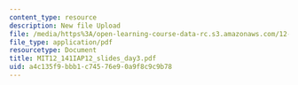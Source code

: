 ```yaml
---
content_type: resource
description: New file Upload
file: /media/https%3A/open-learning-course-data-rc.s3.amazonaws.com/12-141-electron-microprobe-analysis-january-iap-2012/a4c135f9bbb1c74576e90a9f8c9c9b78_MIT12_141IAP12_slides_day3.pdf
file_type: application/pdf
resourcetype: Document
title: MIT12_141IAP12_slides_day3.pdf
uid: a4c135f9-bbb1-c745-76e9-0a9f8c9c9b78
---
```

